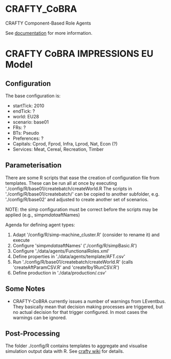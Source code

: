 CRAFTY_CoBRA
=============

CRAFTY Component-Based Role Agents

See [documentation](http://crafty-abm.sourceforge.net/) for more information.

# CRAFTY CoBRA IMPRESSIONS EU Model

## Configuration

The base configuration is:

* startTick: 2010
* endTick:	?
* world:	EU28
* scenario:	base01
* FRs:		?
* BTs:		Pseudo
* Preferences: ?
* Capitals:	Cprod, Fprod, Infra, Lprod, Nat, Econ (?)
* Services:	Meat, Cereal, Recreation, Timber

## Parameterisation

There are some R scripts that ease the creation of configuration file from templates.
These can be run all at once by executing './config/R/base01/createbatch/createWorld.R
The scripts in './config/R/base01/createbatch/' can be copied to another subfolder, e.g. './config/R/base02' and adjusted to create another set of scenarios.

NOTE: the simp configuration must be correct before the scripts may be applied (e.g., simp$mdata$aftNames)

Agenda for defining agent types:

1. Adapt '/config/R/simp-machine_cluster.R' (consider to rename it) and execute
1. Configure 'simp$mdata$aftNames' ('./config/R/simpBasic.R')
1. Configure './data/agents/FunctionalRoles.xml'
2. Define properties in './data/agents/template/AFT.csv'
3. Run './config/R/base01/createbatch/createWorld.R' (calls 'createAftParamCSV.R' and 'create1by1RunCSV.R')
4. Define production in './data/production/<AFT>.csv'


## Some Notes

* CRAFTY-CoBRA currently issues a number of warnings from LEventbus. They basically mean that decision making
processes are triggered, but no actual decision for that trigger configured. In most cases the warnings can be 
ignored.

## Post-Processing
The folder ./config/R contains templates to aggregate and visualise simulation output data with R.
See [crafty wiki](https://www.wiki.ed.ac.uk/display/CRAFTY/Post-Processing) for details.
